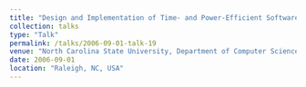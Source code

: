 ```yaml
---
title: "Design and Implementation of Time- and Power-Efficient Software Stacks for Multicore Processors"
collection: talks
type: "Talk"
permalink: /talks/2006-09-01-talk-19
venue: "North Carolina State University, Department of Computer Science"
date: 2006-09-01
location: "Raleigh, NC, USA"
---
```


